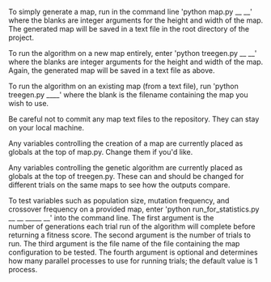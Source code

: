 To simply generate a map, run in the command line 'python map.py __ __' where the blanks are integer arguments for the height and width of the map.
The generated map will be saved in a text file in the root directory of the project.

To run the algorithm on a new map entirely, enter 'python treegen.py __ __' where the blanks are integer arguments for the height and width of the map.
Again, the generated map will be saved in a text file as above.

To run the algorithm on an existing map (from a text file), run 'python treegen.py ____' where the blank is the filename containing the map you wish to use.

Be careful not to commit any map text files to the repository. They can stay on your local machine.

Any variables controlling the creation of a map are currently placed as globals at the top of map.py. Change them if you'd like.

Any variables controlling the genetic algorithm are currently placed as globals at the top of treegen.py. These can and
should be changed for different trials on the same maps to see how the outputs compare.

To test variables such as population size, mutation frequency, and crossover frequency on a provided map, 
enter 'python run_for_statistics.py __ __ _____ __' into the command line. The first argument is the  
number of generations each trial run of the algorithm will complete before returning a fitness score. The 
second argument is the number of trials to run. The third argument is the file name of the file containing the map 
configuration to be tested. The fourth argument is optional and determines how many parallel processes to use for 
running trials; the default value is 1 process.
